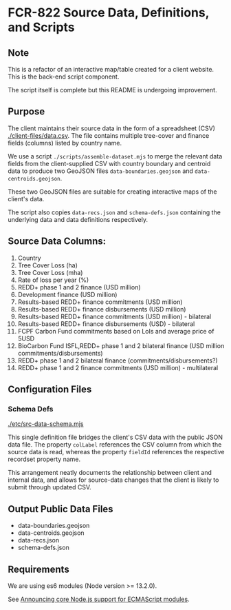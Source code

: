 # FCR-822 Source Data, Definitions, and Scripts

## Note

This is a refactor of an interactive map/table created for a client website. This is the back-end script component.

The script itself is complete but this README is undergoing improvement.

## Purpose

The client maintains their source data in the form of a spreadsheet (CSV) [./client-files/data.csv](./client-files/data.csv). The file contains multiple tree-cover and finance fields (columns) listed by country name.

We use a script ```./scripts/assemble-dataset.mjs``` to merge the relevant data fields from the client-supplied CSV with country boundary and centroid data to produce two GeoJSON files ```data-boundaries.geojson``` and ```data-centroids.geojson```.

These two GeoJSON files are suitable for creating interactive maps of the client's data.

The script also copies ```data-recs.json``` and ```schema-defs.json``` containing the underlying data and data definitions respectively.

## Source Data Columns:

1. Country
2. Tree Cover Loss (ha)
3. Tree Cover Loss (mha)
4. Rate of loss per year (%)
5. REDD+ phase 1 and 2 finance (USD million)
6. Development finance (USD million)
7. Results-based REDD+ finance commitments (USD million)
8. Results-based REDD+ finance disbursements (USD million)
9. Results-based REDD+ finance commitments (USD million) - bilateral
10. Results-based REDD+ finance disbursements (USD) - bilateral
11. FCPF Carbon Fund commitments based on LoIs and average price of 5USD
12. BioCarbon Fund ISFL,REDD+ phase 1 and 2 bilateral finance (USD million commitments/disbursements)
13. REDD+ phase 1 and 2 bilateral finance (commitments/disbursements?)
14. REDD+ phase 1 and 2 finance commitments (USD million) - multilateral

## Configuration Files

### Schema Defs

[./etc/src-data-schema.mjs](./etc/src-data-schema.mjs)

This single definition file bridges the client's CSV data with the public JSON data file. The property ```colLabel``` references the CSV column from which the source data is read, whereas the property ```fieldId``` references the respective recordset property name.

This arrangement neatly documents the relationship between client and internal data, and allows for source-data changes that the client is likely to submit through updated CSV.

## Output Public Data Files

- data-boundaries.geojson
- data-centroids.geojson
- data-recs.json
- schema-defs.json

## Requirements

We are using es6 modules (Node version >= 13.2.0).

See [Announcing core Node.js support for ECMAScript modules](https://medium.com/@nodejs/announcing-core-node-js-support-for-ecmascript-modules-c5d6dc29b663).
